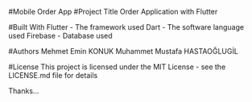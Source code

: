 #Mobile Order App
#Project Title
Order Application with Flutter

#Built With
Flutter - The framework used
Dart - The software language   used
Firebase - Database used  

#Authors
Mehmet Emin KONUK
Muhammet Mustafa HASTAOĞLUGİL

#License
This project is licensed under the MIT License - see the LICENSE.md file for details

Thanks...
